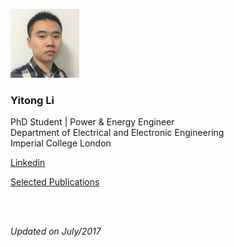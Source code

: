 ![](https://raw.githubusercontent.com/yt-li/yt-li.github.io/master/LYT.png)
  
### Yitong Li
PhD Student | Power & Energy Engineer  
Department of Electrical and Electronic Engineering  
Imperial College London  
  
[Linkedin](https://www.linkedin.com/in/yitong-li/)  
  
[Selected Publications](https://yt-li.github.io/Publications)

<br />
<br />

*Updated on July/2017*
